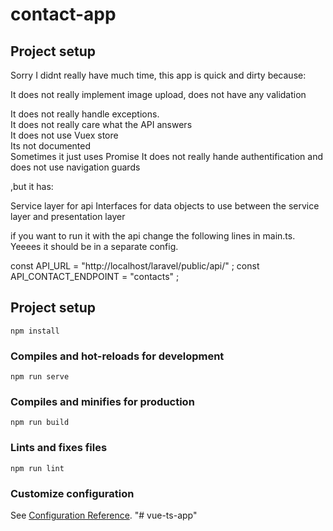 


# contact-app

## Project setup

Sorry I didnt really have much time, this app is quick and dirty because:


It does not really implement image upload, does not have any validation

It does not really handle exceptions.  
It does not really care what the API answers  
It does not use Vuex store  
Its not documented  
Sometimes it just uses Promise<any>
It does not really hande authentification and does not use navigation guards

,but it has:

Service layer for api
Interfaces for data objects to use between the service layer and presentation layer


if you want to run it with the api change the following lines in main.ts. Yeeees it should be in a separate config.

const API_URL = "http://localhost/laravel/public/api/" ;
const API_CONTACT_ENDPOINT = "contacts" ;


## Project setup
```
npm install
```

### Compiles and hot-reloads for development
```
npm run serve
```

### Compiles and minifies for production
```
npm run build
```

### Lints and fixes files
```
npm run lint
```

### Customize configuration
See [Configuration Reference](https://cli.vuejs.org/config/).
"# vue-ts-app" 

